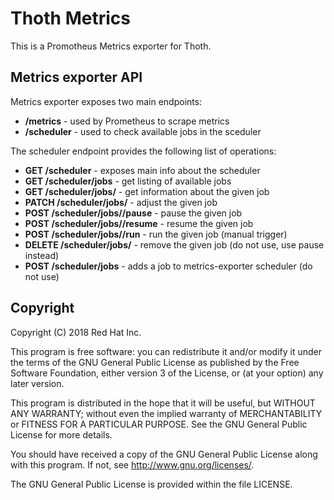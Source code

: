 # Thoth Metrics

This is a Promotheus Metrics exporter for Thoth.

## Metrics exporter API

Metrics exporter exposes two main endpoints:

  * **/metrics** - used by Prometheus to scrape metrics
  * **/scheduler** - used to check available jobs in the sceduler

The scheduler endpoint provides the following list of operations:

  * **GET /scheduler** - exposes main info about the scheduler
  * **GET /scheduler/jobs** - get listing of available jobs
  * **GET /scheduler/jobs/<job-id>** - get information about the given job
  * **PATCH /scheduler/jobs/<job-id>** - adjust the given job
  * **POST /scheduler/jobs/<job-id>/pause** - pause the given job
  * **POST /scheduler/jobs/<job-id>/resume** - resume the given job
  * **POST /scheduler/jobs/<job-id>/run** - run the given job (manual trigger)
  * **DELETE /scheduler/jobs/<job-id>** - remove the given job (do not use, use pause instead)
  * **POST /scheduler/jobs** - adds a job to metrics-exporter scheduler (do not use)

## Copyright

Copyright (C) 2018 Red Hat Inc.

This program is free software: you can redistribute it and/or modify
it under the terms of the GNU General Public License as published by
the Free Software Foundation, either version 3 of the License, or
(at your option) any later version.

This program is distributed in the hope that it will be useful,
but WITHOUT ANY WARRANTY; without even the implied warranty of
MERCHANTABILITY or FITNESS FOR A PARTICULAR PURPOSE. See the
GNU General Public License for more details.

You should have received a copy of the GNU General Public License
along with this program. If not, see <http://www.gnu.org/licenses/>.

The GNU General Public License is provided within the file LICENSE.
